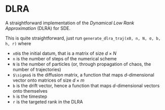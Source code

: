 # DLRA
A straightforward implementation of the *Dynamical Low Rank Approximation* (DLRA) for SDE.

This is quite straightforward, just run ``generate_dlra_traj(x0, n, N, σ, b, h, r)`` where 

- ``x0``is the initial datum, that is a matrix of size $d \times N$
- ``n`` is the number of steps of the numerical scheme
- ``N`` is the number of particles (or, through propagation of chaos, the number of trajectories)
- ``$\sigma$`` is the diffusion matrix, a function that maps $d$-dimensional vector onto matrices of size $d \times m$
- ``b`` is the drift vector, hence a function that maps $d$-dimensional vectors onto themselves
- ``h`` is the timestep
- ``r`` is the targeted rank in the DLRA

